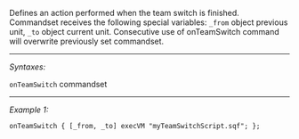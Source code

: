 Defines an action performed when the team switch is finished.
Commandset receives the following special variables: `_from` object previous unit, `_to` object current unit.
Consecutive use of onTeamSwitch command will overwrite previously set commandset.


---
*Syntaxes:*

`onTeamSwitch` commandset

---
*Example 1:*

```sqf
onTeamSwitch { [_from, _to] execVM "myTeamSwitchScript.sqf"; };
```